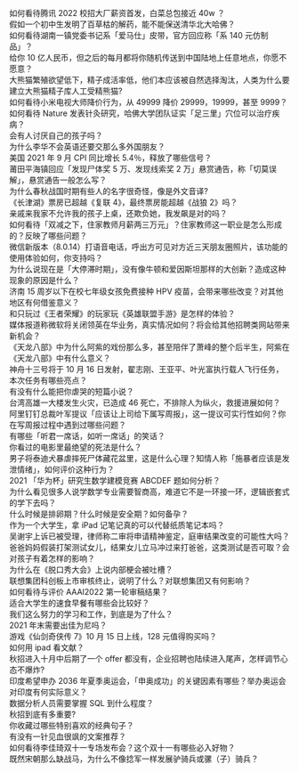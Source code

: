如何看待腾讯 2022 校招大厂薪资首发，白菜总包接近 40w ？  
假如一个初中生发明了百草枯的解药，能不能保送清华北大哈佛？  
如何看待湖南一镇党委书记系「爱马仕」皮带，官方回应称「系 140 元仿制品」？  
给你 10 亿人民币，但之后的每月都将你随机传送到中国陆地上任意地点，你愿不愿意？  
大熊猫繁殖欲望低下，精子成活率低，他们本应该被自然选择淘汰，人类为什么要建立大熊猫精子库人工受精熊猫?  
如何看待小米电视大师降价行为，从 49999 降价 29999，19999，甚至 9999？  
如何看待 Nature 发表针灸研究，哈佛大学团队证实「足三里」穴位可以治疗疾病？  
会有人讨厌自己的孩子吗？  
为什么李华不会英语还要交那么多外国朋友？  
美国 2021 年 9 月 CPI 同比增长 5.4％，释放了哪些信号？  
莆田平海镇回应「发现尸体奖 5 万、发现线索奖 2 万」悬赏通告，称「切莫误解」，悬赏通告一般怎么写？  
为什么春秋战国时期有些人的名字很奇怪，像是外文音译?  
《长津湖》票房已超越《复联 4》，最终票房能超越《战狼 2》吗？  
亲戚来我家不允许我的孩子上桌，还欺负她，我发飙是对的吗？  
如何看待「双减之下，住家教师月薪两三万元」？住家教师这一职业是怎么形成的？反映了哪些问题？  
微信新版本（8.0.14）打语音电话，呼出方可见对方近三天朋友圈照片，该功能的使用体验如何，你支持吗？  
为什么说现在是「大停滞时期」，没有像牛顿和爱因斯坦那样的大创新？造成这种现象的原因是什么？  
济南 15 周岁以下在校七年级女孩免费接种 HPV 疫苗，会带来哪些改变？对其他地区有何借鉴意义？  
和只玩过《王者荣耀》的玩家玩《英雄联盟手游》是怎样的体验？  
媒体报道称微软将关闭领英在华业务，真实情况如何？将会给其他招聘类网站带来新机会？  
《天龙八部》中为什么阿紫的戏份那么多，甚至陪伴了萧峰的整个后半生，阿紫在《天龙八部》中有什么意义？  
神舟十三号将于 10 月 16 日发射，翟志刚、王亚平、叶光富执行载人飞行任务，本次任务有哪些亮点？  
有没有什么能把你虐哭的短篇小说？  
台湾高雄一大楼发生火灾，已造成 46 死亡，不排除人为纵火，救援进展如何？  
阿里钉钉总裁叶军提议「应该让上司给下属写周报」，这一提议可实行性如何？你在写周报过程中遇到过哪些问题？  
有哪些「听君一席话，如听一席话」的笑话？  
你看过的电影里最绝望的死法是什么？  
男子将泰迪犬暴虐摔死尸体藏花盆里，这是什么心理？知情人称「施暴者应该是发泄情绪」，如何评价这种行为？  
2021 「华为杯」研究生数学建模竞赛 ABCDEF 题如何分析？  
为什么看见很多人说学数学专业需要智商高，难道它不是一环接一环，逻辑嵌套式的学下去吗？  
什么时候是排卵期？什么时候是安全期？如何备孕？  
作为一个大学生，拿 iPad 记笔记真的可以代替纸质笔记本吗？  
吴谢宇上诉已被受理，律师称二审将申请精神鉴定，庭审结果改变的可能性大吗？  
爸爸妈妈假装打架测试女儿，结果女儿立马冲过来打爸爸，这类测试是否可取？会对孩子有着怎样的影响？  
为什么在《脱口秀大会》上说内部梗会被吐槽？  
联想集团科创板上市审核终止，说明了什么？对联想集团又有何影响？  
如何看待与评价 AAAI2022 第一轮审稿结果？  
适合大学生的速食早餐有哪些会比较好？  
我们这么努力的学习和工作，到底是为了什么？  
2021 年末需要出佳为尼吗？  
游戏《仙剑奇侠传 7》10 月 15 日上线，128 元值得购买吗？  
如何用 ipad 看文献？  
秋招进入十月中后期了一个 offer 都没有，企业招聘也陆续进入尾声，怎样调节心态不爆炸?  
印度希望申办 2036 年夏季奥运会，「申奥成功」的关键因素有哪些？举办奥运会对印度有何实际意义？  
数据分析人员需要掌握 SQL 到什么程度？  
秋招到底有多重要?  
你收藏过哪些特别喜欢的经典句子？  
有没有一针见血很飒的文案推荐？  
如何看待李佳琦双十一专场发布会？这个双十一有哪些必入好物？  
既然宋朝那么缺战马，为什么不像捻军一样发展驴骑兵或骡（子）骑兵？  
